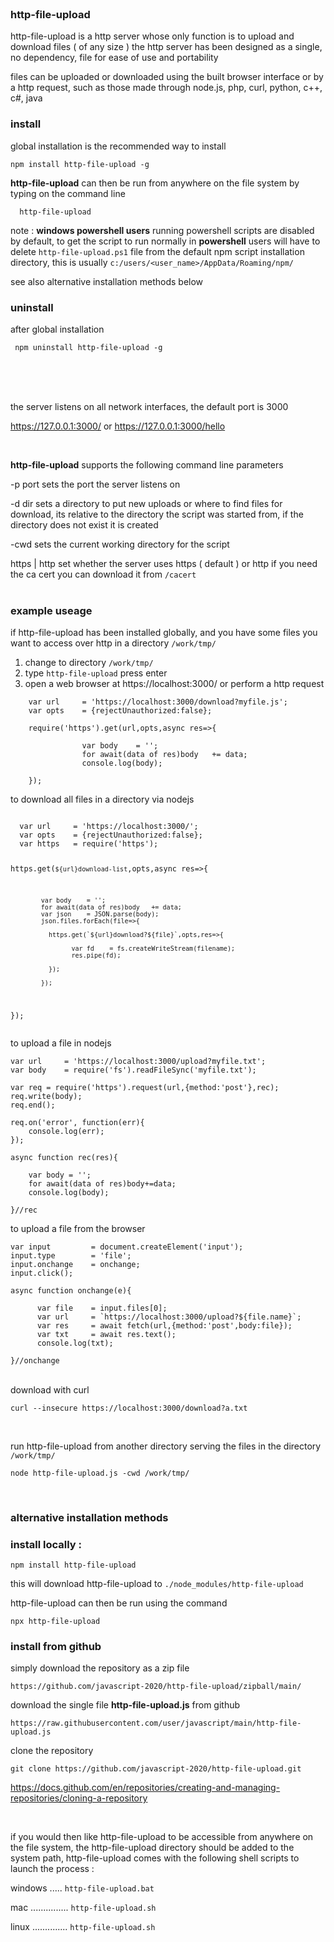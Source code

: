 
<br>
<h3>http-file-upload</h3>

http-file-upload is a http server whose only function is to upload and download files ( of any size )
the http server has been designed as a single, no dependency, file for ease of use and portability

files can be uploaded or downloaded using the built browser interface or by a http request, such as those made through node.js, php, curl, python, c++, c#, java

### install
global installation is the recommended way to install

    npm install http-file-upload -g

**http-file-upload** can then be run from anywhere on the file system by typing on the command line

      http-file-upload
      
note : **windows powershell users**
running powershell scripts are disabled by default, to get the script to run normally
in **powershell** users will have to delete ` http-file-upload.ps1 ` file from the default npm script installation directory, this is usually ` c:/users/<user_name>/AppData/Roaming/npm/ `

see also alternative installation methods below

### uninstall
after global installation

     npm uninstall http-file-upload -g 

<br>
<br>
<br>

the server listens on all network interfaces, the default port is 3000

https://127.0.0.1:3000/ or https://127.0.0.1:3000/hello

<br>

**http-file-upload** supports the following command line parameters

-p port
sets the port the server listens on 

-d dir
sets a directory to put new uploads or where to find files for download, its relative to the directory the script was started from, if the directory does not exist it is created

-cwd
sets the current working directory for the script

https | http
set whether the server uses https ( default ) or http
if you need the ca cert you can download it from ` /cacert `
<br>
<br>

### example useage

if http-file-upload has been installed globally, and you have some files you want to access over http in a directory ` /work/tmp/ ` 
1. change to directory ` /work/tmp/ `
2. type ` http-file-upload ` press enter
3. open a web browser at https://localhost:3000/  or perform a http request 
>
        
        var url     = 'https://localhost:3000/download?myfile.js';
        var opts    = {rejectUnauthorized:false};
        
        require('https').get(url,opts,async res=>{
        
        			var body    = '';
        			for await(data of res)body   += data;
        			console.log(body);
        			
        });


to download all files in a directory via nodejs        

<code>
  var url     = 'https://localhost:3000/';
  var opts    = {rejectUnauthorized:false};
  var https   = require('https');
  
  https.get(`${url}download-list`,opts,async res=>{
  
  			var body    = '';
  			for await(data of res)body   += data;
  			var json    = JSON.parse(body);
  			json.files.forEach(file=>{
  			
              https.get(`${url}download?${file}`,opts,res=>{
                
                    var fd    = fs.createWriteStream(filename);
                    res.pipe(fd);
              			
              });
  			      
  			});
  			
  });      
</code>


to upload a file in nodejs
	
	var url     = 'https://localhost:3000/upload?myfile.txt';
	var body    = require('fs').readFileSync('myfile.txt');

	var req = require('https').request(url,{method:'post'},rec);
	req.write(body);
	req.end();

	req.on('error', function(err){
	    console.log(err);
	});

	async function rec(res){
	    
	    var body = '';
	    for await(data of res)body+=data;
	    console.log(body);
	    
	}//rec

to upload a file from the browser

    var input         = document.createElement('input');
    input.type        = 'file';
    input.onchange    = onchange;
    input.click();
    
    async function onchange(e){
    
          var file    = input.files[0];
          var url     = `https://localhost:3000/upload?${file.name}`;
          var res     = await fetch(url,{method:'post',body:file});
          var txt     = await res.text();
          console.log(txt);
          
    }//onchange    
<br>
download with curl

    curl --insecure https://localhost:3000/download?a.txt
<br>

run http-file-upload from another directory 
serving the files in the directory ` /work/tmp/ `

    node http-file-upload.js -cwd /work/tmp/

<br>

### alternative installation methods

### install locally :

    npm install http-file-upload

this will download http-file-upload to ` ./node_modules/http-file-upload `

http-file-upload can then be run using the command

    npx http-file-upload

### install from github

simply download the repository as a zip file

    https://github.com/javascript-2020/http-file-upload/zipball/main/
    
download the single file **http-file-upload.js** from github

    https://raw.githubusercontent.com/user/javascript/main/http-file-upload.js

clone the repository 

    git clone https://github.com/javascript-2020/http-file-upload.git
https://docs.github.com/en/repositories/creating-and-managing-repositories/cloning-a-repository

<br>

if you would then like http-file-upload to be accessible from anywhere on the file system, the http-file-upload directory should be added to the system path, http-file-upload comes with the following shell scripts to launch the process :

   windows ..... `http-file-upload.bat ` 
   
  mac ............... ` http-file-upload.sh `
  
  linux .............. ` http-file-upload.sh `





